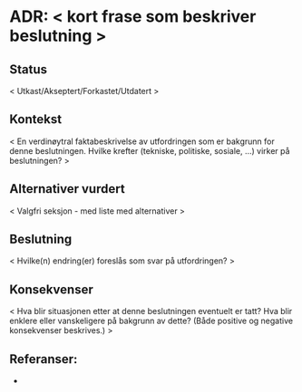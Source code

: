 # ADR: < kort frase som beskriver beslutning >

## Status

< Utkast/Akseptert/Forkastet/Utdatert >

## Kontekst

< En verdinøytral faktabeskrivelse av utfordringen som er bakgrunn for denne beslutningen. Hvilke krefter (tekniske, politiske, sosiale, ...) virker på beslutningen? >

## Alternativer vurdert

< Valgfri seksjon - med liste med alternativer >

## Beslutning

< Hvilke(n) endring(er) foreslås som svar på utfordringen? >

## Konsekvenser

< Hva blir situasjonen etter at denne beslutningen eventuelt er tatt? Hva blir enklere eller vanskeligere på bakgrunn av dette? (Både positive og negative konsekvenser beskrives.) >

## Referanser:

-